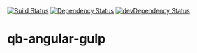 [![Build Status](https://travis-ci.org/quentin-berlemont/qb-angular-gulp.svg?branch=master)](https://travis-ci.org/quentin-berlemont/qb-angular-gulp)
[![Dependency Status](https://img.shields.io/david/quentin-berlemont/qb-angular-gulp.svg?style=flat)](https://david-dm.org/quentin-berlemont/qb-angular-gulp)
[![devDependency Status](https://img.shields.io/david/dev/quentin-berlemont/qb-angular-gulp.svg?style=flat)](https://david-dm.org/quentin-berlemont/qb-angular-gulp#info=devDependencies)

# qb-angular-gulp
